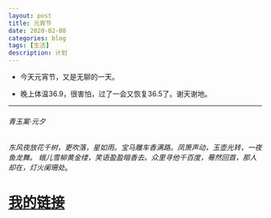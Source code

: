```yaml
---
layout: post
title: 元宵节
date: 2020-02-08
categories: blog
tags: [生活]
description: 计划
---
```

- 今天元宵节，又是无聊的一天。

- 晚上体温36.9，很害怕，过了一会又恢复36.5了。谢天谢地。



------------

###### 青玉案·元夕
*东风夜放花千树，更吹落，星如雨。宝马雕车香满路。凤箫声动，玉壶光转，一夜鱼龙舞。
蛾儿雪柳黄金缕，笑语盈盈暗香去。众里寻他千百度，蓦然回首，那人却在，灯火阑珊处*。






[我的链接](http://guadage.info)
=======
